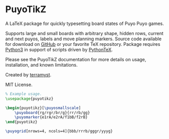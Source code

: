 # PuyoTikZ

A LaTeX package for quickly typesetting board states of Puyo Puyo games.

Supports large and small boards with arbitrary shape, hidden rows, current and next puyos, labels and move planning markers. Source code available for download on [GitHub](https://github.com/amosborne/puyotikz) or your favorite TeX repository. Package requires [Python3](https://www.python.org/) in support of scripts driven by [PythonTeX](https://github.com/gpoore/pythontex).

Please see the PuyoTikZ documentation for more details on usage, installation, and known limitations.

Created by [terramyst](https://twitter.com/terramyst1).

MIT License.

```tex
% Example usage.
\usepackage{puyotikz}

\begin{puyotikz}[\puyosmallscale]
    \puyoboard{rg/rgr/br/g}{rr/rb/gg}
    \puyomarker{e1rA/e2rA/f1bB/f2rB}
\end{puyotikz}

\puyogrid[nrows=4, ncols=4]{bbb/rrrb/gggr/yyyg}
```
